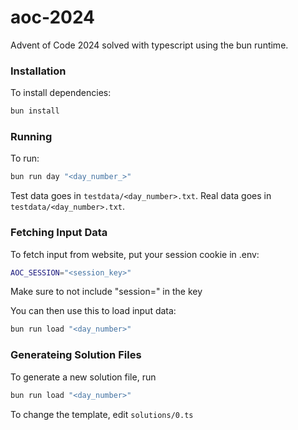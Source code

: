 # aoc-2024
Advent of Code 2024 solved with typescript using the bun runtime.

### Installation
To install dependencies:

```bash
bun install
```

### Running
To run:

```bash
bun run day "<day_number_>"
```

Test data goes in `testdata/<day_number>.txt`.
Real data goes in `testdata/<day_number>.txt`.

### Fetching Input Data
To fetch input from website, put your session cookie in .env:
```bash
AOC_SESSION="<session_key>"
```
Make sure to not include "session=" in the key

You can then use this to load input data:
```bash
bun run load "<day_number>"
```
### Generateing Solution Files
To generate a new solution file, run
```bash
bun run load "<day_number>"
```
To change the template, edit `solutions/0.ts`